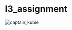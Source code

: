 # I3_assignment
![captain_kubie](https://user-images.githubusercontent.com/74168532/158912612-cef8476e-7faf-4e8d-ad6f-932c8184e81a.jpeg)

